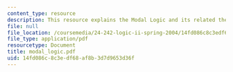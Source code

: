 ```yaml
---
content_type: resource
description: This resource explains the Modal Logic and its related theorem.
file: null
file_location: /coursemedia/24-242-logic-ii-spring-2004/14fd086c8c3edf68af8b3d7d9653d36f_modal_logic.pdf
file_type: application/pdf
resourcetype: Document
title: modal_logic.pdf
uid: 14fd086c-8c3e-df68-af8b-3d7d9653d36f
---
```

